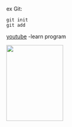 ex Git:
```
git init
git add

```
[youtube](https://www.youtube.com/watch?v=evz1LqEomTE&list=PLXsBti0EwQ6yLQldACw0V5fIpgsyPg539&index=38)  -learn program

<div>
  <img src="![ai-illustration-1024x576](https://github.com/user-attachments/assets/54afaa77-3aec-451b-ab93-efc2d2bf0411)
" width="150" height="200">
  

</div>

